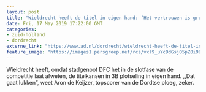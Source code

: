 ```yaml
---
layout: post
title: "Wieldrecht heeft de titel in eigen hand: ‘Het vertrouwen is groot’"
date: Fri, 17 May 2019 17:22:00 GMT
categories: 
- zuid-holland 
- dordrecht 
externe_link: "https://www.ad.nl/dordrecht/wieldrecht-heeft-de-titel-in-eigen-hand-het-vertrouwen-is-groot~a169bd86/"
feature_image: "https://images1.persgroep.net/rcs/vxl9_uYcDdGsjO5pZ0i9BD24GDU/diocontent/148508001/_fitwidth/400/?appId=21791a8992982cd8da851550a453bd7f&quality=0.7"
---
```


Wieldrecht heeft, omdat stadgenoot DFC het in de slotfase van de competitie laat afweten, de titelkansen in 3B plotseling in eigen hand. ,,Dat gaat lukken”, weet Aron de Keijzer, topscorer van de Dordtse ploeg, zeker.
